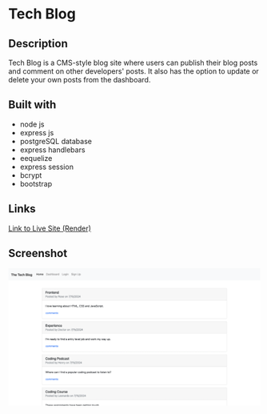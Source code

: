 # Tech Blog

## Description
Tech Blog is a CMS-style blog site where users can publish their blog posts
and comment on other developers' posts. It also has the option to update or delete
your own posts from the dashboard.

## Built with
- node js
- express js
- postgreSQL database
- express handlebars
- eequelize
- express session
- bcrypt
- bootstrap

## Links
[Link to Live Site (Render)](https://tech-blog-jtbf.onrender.com)

## Screenshot
![Tech Blog Screenshot](./tech-blog-screenshot.png)